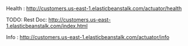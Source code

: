 Health : http://customers.us-east-1.elasticbeanstalk.com/actuator/health

TODO: Rest Doc: http://customers.us-east-1.elasticbeanstalk.com/index.html

Info : http://customers.us-east-1.elasticbeanstalk.com/actuator/info
